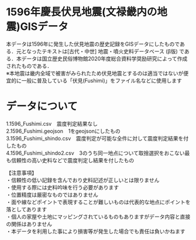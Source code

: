 # 1596年慶長伏見地震(文禄畿内の地震)GISデータ
本データは1596年に発生した伏見地震の歴史記録をGISデータにしたものである．元となったテキストは[古代・中世] 地震・噴火史料データベース (β版) である．本データは国立歴史民俗博物館2020年度総合資料学奨励研究によって作成されたものである．  
※本地震は畿内全域で被害がみられたため伏見地震とするのは適当ではないが便宜的に一般に普及している「伏見(Fushimi)」をファイル名などに使用します
# データについて
1.1596_Fushimi.csv　震度判定結果なし  
2.1596_Fushimi.geojson　1をgeojsonにしたもの  
3.1596_Fushimi_shindo.csv　震度判定が可能な全件に対して震度判定結果を付したもの  
4.1596_Fushimi_shindo2.csv　3のうち同一地点について取捨選択をおこない最も信頼性の高い史料などで震度判定し結果を付したもの  

【注意事項】  
・信頼性の低い記録を含んでおり史料記述が正しいとは限りません  
・使用する際には史料吟味を行う必要があります  
・位置精度は厳密なものではありません  
・面や線などポイントで表現することが難しいものは代表的な地点にポイントを落としてあります  
・個人の家屋や土地にマッピングされているものもありますがデータ内容と直接の関係はありません  
・本データを利用した事により損害等が発生した場合でも責任は負いかねます　　
